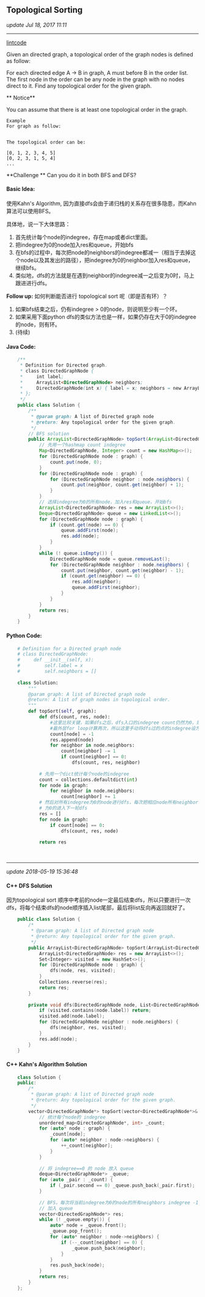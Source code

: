 ## Topological Sorting
_update Jul 18, 2017 11:11_

---
[lintcode](http://www.lintcode.com/en/problem/topological-sorting/)

Given an directed graph, a topological order of the graph nodes is defined as follow:

For each directed edge A -> B in graph, A must before B in the order list.
The first node in the order can be any node in the graph with no nodes direct to it.
Find any topological order for the given graph.

** Notice**

You can assume that there is at least one topological order in the graph.


    Example
    For graph as follow:
    
    
    The topological order can be:
    
    [0, 1, 2, 3, 4, 5]
    [0, 2, 3, 1, 5, 4]
    ...
**Challenge **
Can you do it in both BFS and DFS?

#### Basic Idea:
使用Kahn's Algorithm, 因为直接dfs会由于递归栈的关系存在很多隐患，而Kahn算法可以使用BFS。

具体地，说一下大体思路：

1.  首先统计每个node的indegree，存在map或者dict里面。
2.  把indegree为0的node加入res和queue，开始bfs
3.  在bfs的过程中，每次把node的neighbors的indegree都减一（相当于去掉这个node以及其发出的路径），把indegree为0的neighbor加入res和queue，继续bfs。
4.  类似地，dfs的方法就是在遇到neighbor的indegree减一之后变为0时，马上跟进进行dfs。

**Follow up:** 如何判断能否进行 topological sort 呢（即是否有环）？

1.  如果bfs结束之后，仍有indegree > 0的node，则说明至少有一个环。
2.  如果采用下面python dfs的类似方法也是一样，如果仍存在大于0的indegree的node，则有环。
3.  (待续)

#### Java Code:
```java
    /**
     * Definition for Directed graph.
     * class DirectedGraphNode {
     *     int label;
     *     ArrayList<DirectedGraphNode> neighbors;
     *     DirectedGraphNode(int x) { label = x; neighbors = new ArrayList<DirectedGraphNode>(); }
     * };
     */
    public class Solution {
        /**
         * @param graph: A list of Directed graph node
         * @return: Any topological order for the given graph.
         */ 
        // BFS solution
        public ArrayList<DirectedGraphNode> topSort(ArrayList<DirectedGraphNode> graph) {
            // 先用一个hashmap count indegree
            Map<DirectedGraphNode, Integer> count = new HashMap<>();
            for (DirectedGraphNode node : graph) {
                count.put(node, 0);
            }
            for (DirectedGraphNode node : graph) {
                for (DirectedGraphNode neighbor : node.neighbors) {
                    count.put(neighbor, count.get(neighbor) + 1);
                }
            }
            // 选择indegree为0的所有node，加入res和queue，开始bfs
            ArrayList<DirectedGraphNode> res = new ArrayList<>();
            Deque<DirectedGraphNode> queue = new LinkedList<>();
            for (DirectedGraphNode node : graph) {
                if (count.get(node) == 0) {
                    queue.addFirst(node);
                    res.add(node);
                }
            }
            while (! queue.isEmpty()) {
                DirectedGraphNode node = queue.removeLast();
                for (DirectedGraphNode neighbor : node.neighbors) {
                    count.put(neighbor, count.get(neighbor) - 1);
                    if (count.get(neighbor) == 0) {
                        res.add(neighbor);
                        queue.addFirst(neighbor);
                    }
                }
            }
            return res;
        }
    }
```

#### Python Code:
```python
    # Definition for a Directed graph node
    # class DirectedGraphNode:
    #     def __init__(self, x):
    #         self.label = x
    #         self.neighbors = []
    
    class Solution:
        """
        @param graph: A list of Directed graph node
        @return: A list of graph nodes in topological order.
        """
        def topSort(self, graph):
            def dfs(count, res, node):
                #这里比较关键，如果dfs之后，dfs入口的indegree count仍然为0，则有可能被
                #最外层for loop计算两次，所以这里手动将dfs过的点的indegree设为-1，既可避免重复
                count[node] = -1
                res.append(node)
                for neighbor in node.neighbors:
                    count[neighbor] -= 1
                    if count[neighbor] == 0:
                        dfs(count, res, neighbor)
            
            # 先用一个dict统计每个node的indegree
            count = collections.defaultdict(int)
            for node in graph:
                for neighbor in node.neighbors:
                    count[neighbor] += 1
            # 然后对所有indegree为0的node进行dfs，每次把相应node所有neighbor的indgree -= 1，
            # 为0的进入下一轮dfs
            res = []
            for node in graph:
                if count[node] == 0:
                    dfs(count, res, node)
            
            return res
```

<br>

---
_update 2018-05-19 15:36:48_

#### C++ DFS Solution
因为topological sort 顺序中考前的node一定最后结束dfs，所以只要进行一次dfs，将每个结束dfs的node顺序插入list尾部，最后将list反向再返回就好了。
```cpp
    public class Solution {
        /*
         * @param graph: A list of Directed graph node
         * @return: Any topological order for the given graph.
         */
        public ArrayList<DirectedGraphNode> topSort(ArrayList<DirectedGraphNode> graph) {
            ArrayList<DirectedGraphNode> res = new ArrayList<>();
            Set<Integer> visited = new HashSet<>();
            for (DirectedGraphNode node : graph) {
                dfs(node, res, visited);
            }
            Collections.reverse(res);
            return res;
        }
        
        private void dfs(DirectedGraphNode node, List<DirectedGraphNode> res, Set<Integer> visited) {
            if (visited.contains(node.label)) return;
            visited.add(node.label);
            for (DirectedGraphNode neighbor : node.neighbors) {
                dfs(neighbor, res, visited);
            }
            res.add(node);
        }
    }
```

#### C++ Kahn's Algorithm Solution
```cpp
    class Solution {
    public:
        /*
         * @param graph: A list of Directed graph node
         * @return: Any topological order for the given graph.
         */
        vector<DirectedGraphNode*> topSort(vector<DirectedGraphNode*>& graph) {
            // 统计每个node的 indegree
            unordered_map<DirectedGraphNode*, int> _count;
            for (auto* node : graph) {
                _count[node];
                for (auto* neighbor : node->neighbors) {
                    ++_count[neighbor];
                }
            }
            
            // 将 indegree==0 的 node 放入 queue
            deque<DirectedGraphNode*> _queue;
            for (auto _pair : _count) {
                if (_pair.second == 0) _queue.push_back(_pair.first);
            }
            
            // BFS，每次将当前indegree为0的node的所有neighbors indegree -1，如果为0，
            // 加入 queue
            vector<DirectedGraphNode*> res;
            while (! _queue.empty()) {
                auto* node = _queue.front();
                _queue.pop_front();
                for (auto* neighbor : node->neighbors) {
                    if (--_count[neighbor] == 0) {
                        _queue.push_back(neighbor);
                    }
                }
                res.push_back(node);
            }
            return res;
        }
    };
```

